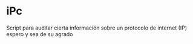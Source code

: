 # iPc
Script para auditar cierta información sobre un protocolo de internet (IP) espero y sea de su agrado 

